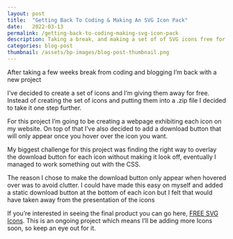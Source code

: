 ```yaml
---
layout: post
title:  "Getting Back To Coding & Making An SVG Icon Pack"
date:   2022-03-13
permalink: /getting-back-to-coding-making-svg-icon-pack
description: Taking a break, and making a set of of SVG icons free for download. Check out this Free Web Design Resource!
categories: blog-post
thumbnail: /assets/bp-images/blog-post-thumbnail.png
---
```


After taking a few weeks break from coding and blogging I’m back with a new project  

I’ve decided to create a set of icons and I’m giving them away for free.  Instead of creating the set of icons and putting them into a .zip file I decided to take it one step further. 

For this project I’m going to be creating a webpage exhibiting each icon on my website.  On top of that I’ve also decided to add a download button that will only appear once you hover over the icon you want.

My biggest challenge for this project was finding the right way to overlay the download button for each icon without making it look off, eventually I managed to work something out with the CSS. 

The reason I chose to make the download button only appear when hovered over was to avoid clutter.  I could have made this easy on myself and added a static download button at the bottom of each icon but I felt that would have taken away from the presentation of the icons

If you’re interested in seeing the final product you can go here, [FREE SVG Icons](https://rooben.design/svg-icons).  This is an ongoing project which means I’ll be adding more Icons soon, so keep an eye out for it.
